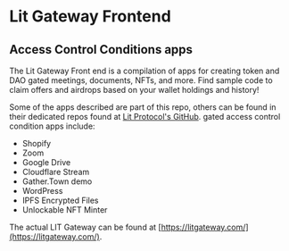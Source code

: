 # Lit Gateway Frontend

## Access Control Conditions apps

The Lit Gateway Front end is a compilation of apps for creating token and DAO gated meetings, documents, NFTs, and more.  Find sample code to claim offers and airdrops based on your wallet holdings and history!

Some of the apps described are part of this repo, others can be found in their dedicated repos found at [Lit Protocol's GitHub](https://github.com/LIT-Protocol). gated access control condition apps include:

- Shopify
- Zoom 
- Google Drive
- Cloudflare Stream
- Gather.Town demo
- WordPress
- IPFS Encrypted Files
- Unlockable NFT Minter

The actual LIT Gateway can be found at [https://litgateway.com/](https://litgateway.com/).